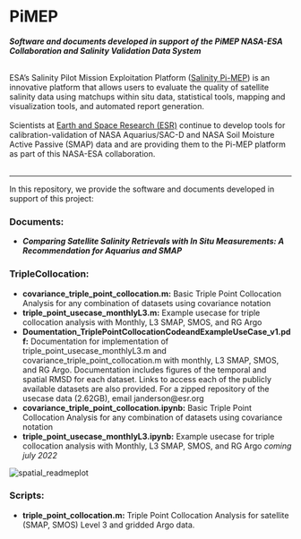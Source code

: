 # PiMEP
<i><b>Software and documents developed in support of the PiMEP NASA-ESA Collaboration and Salinity Validation Data System</i></b>

<br>
ESA’s Salinity Pilot Mission Exploitation Platform (<a href="https://www.salinity-pimep.org/">Salinity Pi-MEP</a>) is an innovative platform that allows users to evaluate the quality of satellite salinity data using matchups within situ data, statistical tools, mapping and visualization tools, and automated report generation.  
<br><br>
Scientists at <a href="https://www.esr.org/">Earth and Space Research (ESR)</a> continue to develop tools for calibration-validation of NASA Aquarius/SAC-D and NASA Soil Moisture Active Passive (SMAP) data and are providing them to the Pi-MEP platform as part of this NASA-ESA collaboration. 
<br><br>

<hr>
In this repository, we provide the software and documents developed in support of this project: 

<h3>Documents:</h3>   
<ul>
<li><b><i>Comparing Satellite Salinity Retrievals with In Situ Measurements: A Recommendation for Aquarius and SMAP </b></i></li>
</ul>

<h3>TripleCollocation:   </h3>  
<ul>
<li><b>covariance_triple_point_collocation.m:</b>   Basic Triple Point Collocation Analysis for any combination of datasets using covariance notation</li> 
<li><b>triple_point_usecase_monthlyL3.m:</b>   Example usecase for triple collocation analysis with Monthly, L3 SMAP, SMOS, and RG Argo </li> 
<li><b>Doumentation_TriplePointCollocationCodeandExampleUseCase_v1.pdf:</b>   Documentation for implementation of triple_point_usecase_monthlyL3.m and covariance_triple_point_collocation.m with monthly, L3 SMAP, SMOS, and RG Argo. Documentation includes figures of the temporal and spatial RMSD for each dataset. Links to access each of the publicly available datasets are also provided. For a zipped repository of the usecase data (2.62GB), email janderson@esr.org </li> 
<li><b>covariance_triple_point_collocation.ipynb:</b>   Basic Triple Point Collocation Analysis for any combination of datasets using covariance notation </li> 
<li><b>triple_point_usecase_monthlyL3.ipynb:</b>   Example usecase for triple collocation analysis with Monthly, L3 SMAP, SMOS, and RG Argo <i>coming july 2022</i></li> 
</ul>

![spatial_readmeplot](https://user-images.githubusercontent.com/40212307/181094552-69cf8161-fa10-4e9a-807c-4a70603b69b6.jpg)

<h3>Scripts:   </h3>  
<ul>
  <li><b>triple_point_collocation.m:</b>   Triple Point Collocation Analysis for satellite (SMAP, SMOS) Level 3 and gridded Argo data. </li> 
</ul>
 


